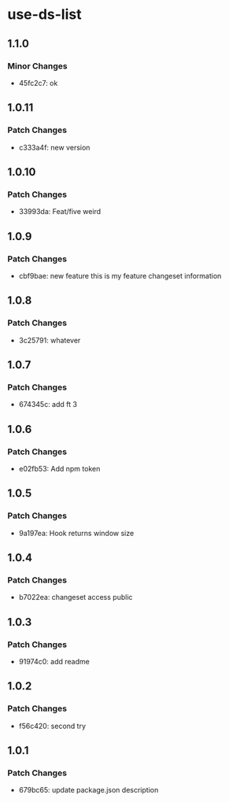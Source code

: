 # use-ds-list

## 1.1.0

### Minor Changes

- 45fc2c7: ok

## 1.0.11

### Patch Changes

- c333a4f: new version

## 1.0.10

### Patch Changes

- 33993da: Feat/five
  weird

## 1.0.9

### Patch Changes

- cbf9bae: new feature
  this is my feature changeset information

## 1.0.8

### Patch Changes

- 3c25791: whatever

## 1.0.7

### Patch Changes

- 674345c: add ft 3

## 1.0.6

### Patch Changes

- e02fb53: Add npm token

## 1.0.5

### Patch Changes

- 9a197ea: Hook returns window size

## 1.0.4

### Patch Changes

- b7022ea: changeset access public

## 1.0.3

### Patch Changes

- 91974c0: add readme

## 1.0.2

### Patch Changes

- f56c420: second try

## 1.0.1

### Patch Changes

- 679bc65: update package.json description
